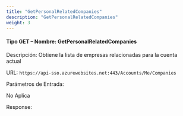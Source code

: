 ```yaml
---
title: "GetPersonalRelatedCompanies"
description: "GetPersonalRelatedCompanies"
weight: 3
---
```


#### Tipo GET – Nombre: GetPersonalRelatedCompanies ####

Descripción: Obtiene la lista de empresas relacionadas para la cuenta actual

URL: `https://api-sso.azurewebsites.net:443/Accounts/Me/Companies`

Parámetros de Entrada:

No Aplica

Response:

